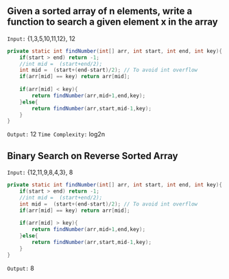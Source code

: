 ## Given a sorted array of n elements, write a function to search a given element x in the array

`Input:` {1,3,5,10,11,12}, 12

```java
private static int findNumber(int[] arr, int start, int end, int key){  
    if(start > end) return -1;  
    //int mid =  (start+end/2);  
    int mid =  (start+(end-start)/2); // To avoid int overflow 
    if(arr[mid] == key) return arr[mid]; 
    
    if(arr[mid] < key){  
        return findNumber(arr,mid+1,end,key);  
    }else{  
        return findNumber(arr,start,mid-1,key);  
    }  
}
```

`Output:` 12
`Time Complexity:` log2n

## Binary Search on Reverse Sorted Array
`Input:` {12,11,9,8,4,3}, 8

```java
private static int findNumber(int[] arr, int start, int end, int key){  
    if(start > end) return -1;  
    //int mid =  (start+end/2);  
    int mid =  (start+(end-start)/2); // To avoid int overflow 
    if(arr[mid] == key) return arr[mid]; 
    
    if(arr[mid] > key){  
        return findNumber(arr,mid+1,end,key);  
    }else{  
        return findNumber(arr,start,mid-1,key);  
    }  
}
```

`Output:` 8